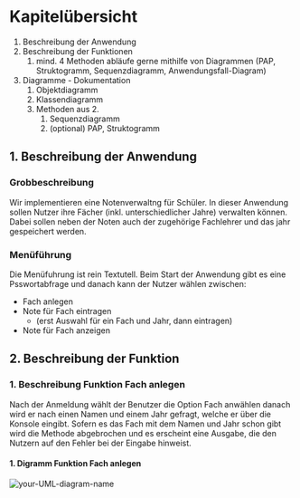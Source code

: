 # Kapitelübersicht

1. Beschreibung der Anwendung
2. Beschreibung der Funktionen
   1. mind. 4 Methoden abläufe gerne mithilfe von Diagrammen (PAP, Struktogramm, Sequenzdiagramm, Anwendungsfall-Diagram)
3. Diagramme - Dokumentation
   1. Objektdiagramm
   2. Klassendiagramm
   3. Methoden aus 2.
      1. Sequenzdiagramm
      2. (optional) PAP, Struktogramm

## 1. Beschreibung der Anwendung

### Grobbeschreibung 
Wir implementieren eine Notenverwaltng für Schüler. In dieser Anwendung sollen Nutzer ihre Fächer (inkl. unterschiedlicher Jahre) verwalten können. Dabei sollen neben der Noten auch der zugehörige Fachlehrer und das jahr gespeichert werden. 

### Menüführung
Die Menüfuhrung ist rein Textutell. Beim Start der Anwendung gibt es eine Psswortabfrage und danach kann der Nutzer wählen zwischen:
- Fach anlegen
- Note für Fach eintragen
  - (erst Auswahl für ein Fach und Jahr, dann eintragen)
- Note für Fach anzeigen

## 2. Beschreibung der Funktion

### 1. Beschreibung Funktion Fach anlegen
Nach der Anmeldung wählt der Benutzer die Option Fach anwählen danach wird er nach einen Namen und einem Jahr gefragt, welche er über die Konsole eingibt.
Sofern es das Fach mit dem Namen und Jahr schon gibt wird die Methode abgebrochen und es erscheint eine Ausgabe, die den Nutzern auf den Fehler bei der Eingabe hinweist.

#### 1. Digramm Funktion Fach anlegen

![your-UML-diagram-name](https://www.plantuml.com/plantuml/proxy?cache=no&src=https://raw.githubusercontent.com/teach404W/agileProjekt_2_Java/main/Docs/Diagramme/AnwendungsFall_Fach_anlegen.iuml)

